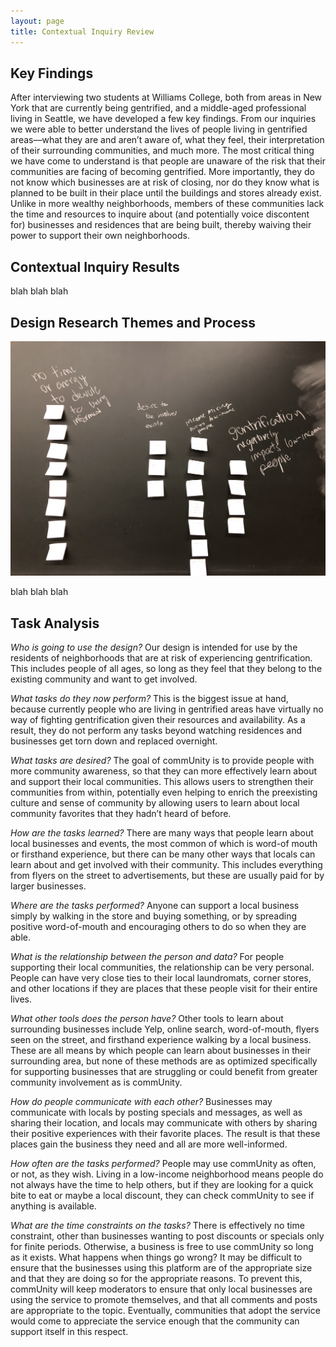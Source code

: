 ```yaml
---
layout: page
title: Contextual Inquiry Review
---
```

## Key Findings

After interviewing two students at Williams College, both from areas in New York that are currently being gentrified, and a middle-aged professional living in Seattle, we have developed a few key findings. From our inquiries we were able to better understand the lives of people living in gentrified areas––what they are and aren’t aware of, what they feel, their interpretation of their surrounding communities, and much more. The most critical thing we have come to understand is that people are unaware of the risk that their communities are facing of  becoming gentrified. More importantly, they do not know which businesses are at risk of closing, nor do they know what is planned to be built in their place until the buildings and stores already exist. Unlike in more wealthy neighborhoods, members of these communities lack the time and resources to inquire about (and potentially voice discontent for) businesses and residences that are being built, thereby waiving their power to support their own neighborhoods.

## Contextual Inquiry Results


blah blah blah


## Design Research Themes and Process

<img src="/img/affinityDiag.png" class="center"> 

blah blah blah

## Task Analysis

_Who is going to use the design?_ Our design is intended for use by the residents of neighborhoods that are at risk of experiencing gentrification. This includes people of all ages, so long as they feel that they belong to the existing community and want to get involved.

_What tasks do they now perform?_ This is the biggest issue at hand, because currently people who are living in gentrified areas have virtually no way of fighting gentrification given their resources and availability. As a result, they do not perform any tasks beyond watching residences and businesses get torn down and replaced overnight.

_What tasks are desired?_ The goal of commUnity is to provide people with more community awareness, so that they can more effectively learn about and support their local communities. This allows users to strengthen their communities from within, potentially even helping to enrich the preexisting culture and sense of community by allowing users to learn about local community favorites that they hadn’t heard of before.

_How are the tasks learned?_ There are many ways that people learn about local businesses and events, the most common of which is word-of mouth or firsthand experience, but there can be many other ways that locals can learn about and get involved with their community. This includes everything from flyers on the street to advertisements, but these are usually paid for by larger businesses.

_Where are the tasks performed?_ Anyone can support a local business simply by walking in the store and buying something, or by spreading positive word-of-mouth and encouraging others to do so when they are able.

_What is the relationship between the person and data?_ For people supporting their local communities, the relationship can be very personal. People can have very close ties to their local laundromats, corner stores, and other locations if they are places that these people visit for their entire lives. 

_What other tools does the person have?_ Other tools to learn about surrounding businesses include Yelp, online search, word-of-mouth, flyers seen on the street, and firsthand experience walking by a local business. These are all means by which people can learn about businesses in their surrounding area, but none of these methods are as optimized specifically for supporting businesses that are struggling or could benefit from greater community involvement as is commUnity.

_How do people communicate with each other?_ Businesses may communicate with locals by posting specials and messages, as well as sharing their location, and locals may communicate with others by sharing their positive experiences with their favorite places. The result is that these places gain the business they need and all are more well-informed.

_How often are the tasks performed?_ People may use commUnity as often, or not, as they wish. Living in a low-income neighborhood means people do not always have the time to help others, but if they are looking for a quick bite to eat or maybe a local discount, they can check commUnity to see if anything is available.

_What are the time constraints on the tasks?_ There is effectively no time constraint, other than businesses wanting to post discounts or specials only for finite periods. Otherwise, a business is free to use commUnity so long as it exists.
What happens when things go wrong? It may be difficult to ensure that the businesses using this platform are of the appropriate size and that they are doing so for the appropriate reasons. To prevent this, commUnity will keep moderators to ensure that only local businesses are using the service to promote themselves, and that all comments and posts are appropriate to the topic. Eventually, communities that adopt the service would come to appreciate the service enough that the community can support itself in this respect. 
